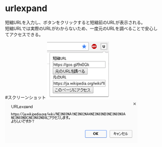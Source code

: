 # urlexpand
短縮URLを入力し、ボタンをクリックすると短縮前のURLが表示される。  
短縮URLでは実際のURLがわからないため、一度元のURLを調べることで安心してアクセスできる。  

#スクリーンショット
![スクショ01](https://github.com/donatu3/chrome_extensions/blob/master/20_urlexpand/ss/01.png)
![スクショ02](https://github.com/donatu3/chrome_extensions/blob/master/20_urlexpand/ss/02.png)

